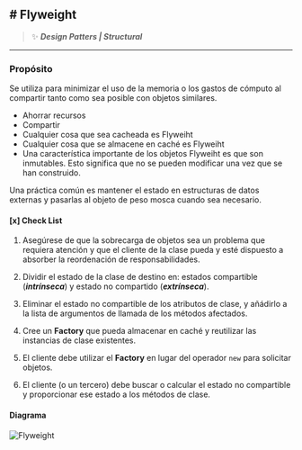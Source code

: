 ## \# Flyweight 
>:sparkles: ***Design Patters | Structural***
---
### Propósito
Se utiliza para minimizar el uso de la memoria o los gastos de cómputo al compartir tanto como sea posible con objetos similares.
- Ahorrar recursos
- Compartir
- Cualquier cosa que sea cacheada es Flyweiht
- Cualquier cosa que se almacene en caché es Flyweiht
- Una característica importante de los objetos Flyweiht es que son inmutables. Esto significa que no se pueden modificar una vez que se han construido.

Una práctica común es mantener el estado en estructuras de datos externas y pasarlas al objeto de peso mosca cuando sea necesario.


#### [x] Check List

1. Asegúrese de que la sobrecarga de objetos sea un problema que requiera atención y que el cliente de la clase pueda y esté dispuesto a absorber la reordenación de responsabilidades.

2. Dividir el estado de la clase de destino en: estados compartible (***intrínseca***) y estado no compartido (***extrínseca***).

3. Eliminar el estado no compartible de los atributos de clase, y añádirlo a la lista de argumentos de llamada de los métodos afectados.

4. Cree un **Factory** que pueda almacenar en caché y reutilizar las instancias de clase existentes.

5. El cliente debe utilizar el **Factory** en lugar del operador `new` para solicitar objetos.

6. El cliente (o un tercero) debe buscar o calcular el estado no compartible y proporcionar ese estado a los métodos de clase.

#### Diagrama
![Flyweight](https://designpatternsphp.readthedocs.io/en/latest/_images/uml32.png)

